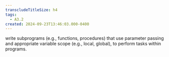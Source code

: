```yaml
---
transcludeTitleSize: h4
tags:
  - A3.2
created: 2024-09-23T13:46:03.000-0400
---
```

write subprograms (e.g., functions, procedures) that use parameter passing and appropriate variable scope (e.g., local, global), to perform tasks within programs.
